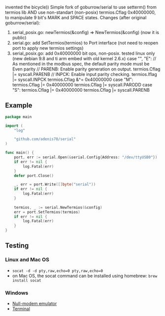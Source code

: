 invented the bicycle)) Simple fork of goburrow/serial to use setterm() from termios lib AND use non-standart (non-posix) termios.Cflag 0x40000000, to manipulate 9 bit's MARK and SPACE states. 
Changes (after original goburrow/serial):
1) serial_posix.go: newTermios(&config) => NewTermios(&config) (now it is public)
2) serial.go: add SetTermios(termios) to Port interface (not need to reopen port to apply new termios settings)
3) serial_posix.go: add 0x40000000 bit ops, non-posix. tested  linux only (new debian 9.8 and ti arm embed with old kernel 2.6.x)
case "", "E":	// As mentioned in the modbus spec, the default parity mode must be Even parity
		// PARENB: Enable parity generation on output.
		termios.Cflag |= syscall.PARENB
		// INPCK: Enable input parity checking.
		termios.Iflag |= syscall.INPCK
		termios.Cflag &^= 0x40000000
case "M":
		termios.Cflag |= 0x40000000
		termios.Cflag |= syscall.PARODD
case "S":
		termios.Cflag |= 0x40000000
		termios.Cflag |= syscall.PARENB
		

## Example
```go
package main

import (
	"log"

	"github.com/adenis78/serial"
)

func main() {
	port, err := serial.Open(&serial.Config{Address: "/dev/ttyUSB0"})
	if err != nil {
		log.Fatal(err)
	}
	defer port.Close()

	_, err = port.Write([]byte("serial"))
	if err != nil {
		log.Fatal(err)
	}
	
	termios, _ := serial.NewTermios(&config)
	err = port.SetTermios(termios)
	if err != nil {
		log.Fatal(err)
	}
}
```
## Testing

### Linux and Mac OS
- `socat -d -d pty,raw,echo=0 pty,raw,echo=0`
- on Mac OS, the socat command can be installed using homebrew:
	````brew install socat````

### Windows
- [Null-modem emulator](http://com0com.sourceforge.net/)
- [Terminal](https://sites.google.com/site/terminalbpp/)

